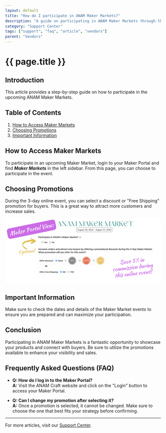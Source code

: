 ```yaml
---
layout: default
title: "How do I participate in ANAM Maker Markets?"
description: "A guide on participating in ANAM Maker Markets through the Maker Portal."
category: "Support Center"
tags: ["support", "faq", "article", "vendors"]
parent: "Vendors"
---
```


# {{ page.title }}

## Introduction

This article provides a step-by-step guide on how to participate in the upcoming ANAM Maker Markets.

## Table of Contents
1. [How to Access Maker Markets](#how-to-access-maker-markets)
2. [Choosing Promotions](#choosing-promotions)
3. [Important Information](#important-information)

## How to Access Maker Markets

To participate in an upcoming Maker Market, login to your Maker Portal and find **_Maker Markets_** in the left sidebar. From this page, you can choose to participate in the event.

## Choosing Promotions

During the 3-day online event, you can select a discount or "Free Shipping" promotion for buyers. This is a great way to attract more customers and increase sales.

![Copy of As a buyer with ANAM](/images/Copy_of_As_a_buyer_with_ANAM_1_.png)

## Important Information

Make sure to check the dates and details of the Maker Market events to ensure you are prepared and can maximize your participation.

## Conclusion

Participating in ANAM Maker Markets is a fantastic opportunity to showcase your products and connect with buyers. Be sure to utilize the promotions available to enhance your visibility and sales.

## Frequently Asked Questions (FAQ)

- **Q: How do I log in to the Maker Portal?**  
  **A:** Visit the ANAM Craft website and click on the "Login" button to access your Maker Portal.

- **Q: Can I change my promotion after selecting it?**  
  **A:** Once a promotion is selected, it cannot be changed. Make sure to choose the one that best fits your strategy before confirming.

---

For more articles, visit our [Support Center](https://support.anamcraft.com).